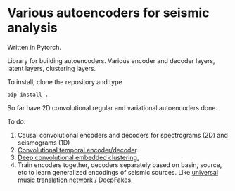 # Various autoencoders for seismic analysis

Written in Pytorch.

Library for building autoencoders.  Various encoder and decoder layers, latent layers, clustering layers.

To install, clone the repository and type

`pip install .`

So far have 2D convolutional regular and variational autoencoders done.

To do:

1. Causal convolutional encoders and decoders for spectrograms (2D) and seismograms (1D)
2. [Convolutional temporal encoder/decoder](https://arxiv.org/pdf/1806.09174.pdf). 
3. [Deep convolutional embedded clustering.](https://xifengguo.github.io/papers/ICONIP17-DCEC.pdf)
4. Train encoders together, decoders separately based on basin, source, etc to learn generalized encodings of seismic sources. Like [universal music translation network](https://arxiv.org/abs/1805.07848) / DeepFakes.
